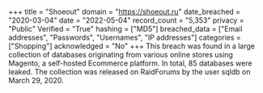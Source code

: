 +++
title = "Shoeout"
domain = "https://shoeout.ru"
date_breached = "2020-03-04"
date = "2022-05-04"
record_count = "5,353"
privacy = "Public"
Verified = "True"
hashing = ["MD5"]
breached_data = ["Email addresses", "Passwords", "Usernames", "IP addresses"]
categories = ["Shopping"]
acknowledged = "No"
+++
This breach was found in a large collection of databases originating from various online stores using Magento, a self-hosted Ecommerce platform. In total, 85 databases were leaked. The collection was released on RaidForums by the user sqldb on March 29, 2020.

